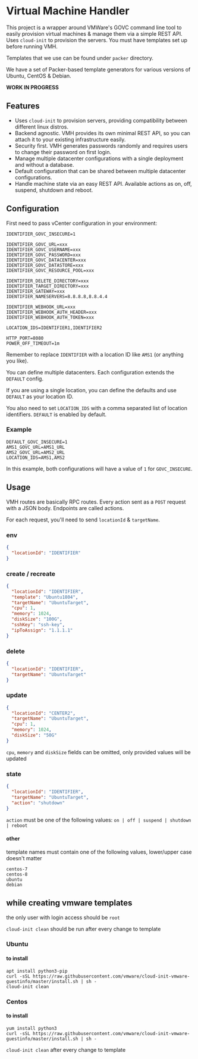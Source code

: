# Virtual Machine Handler

This project is a wrapper around VMWare's GOVC command line tool to easily provision virtual machines & manage them via
a simple REST API. Uses `cloud-init` to provision the servers. You must have templates set up before running VMH.

Templates that we use can be found under `packer` directory.

We have a set of Packer-based template generators for various versions of Ubuntu, CentOS & Debian.

**WORK IN PROGRESS**

## Features

* Uses `cloud-init` to provision servers, providing compatibility between different linux distros.
* Backend agnostic. VMH provides its own minimal REST API, so you can attach it to your existing infrastructure easily.
* Security first. VMH generates passwords randomly and requires users to change their password on first login.
* Manage multiple datacenter configurations with a single deployment and without a database.
* Default configuration that can be shared between multiple datacenter configurations.
* Handle machine state via an easy REST API. Available actions as on, off, suspend, shutdown and reboot.

## Configuration

First need to pass vCenter configuration in your environment:

```shell script
IDENTIFIER_GOVC_INSECURE=1

IDENTIFIER_GOVC_URL=xxx
IDENTIFIER_GOVC_USERNAME=xxx
IDENTIFIER_GOVC_PASSWORD=xxx
IDENTIFIER_GOVC_DATACENTER=xxx
IDENTIFIER_GOVC_DATASTORE=xxx
IDENTIFIER_GOVC_RESOURCE_POOL=xxx

IDENTIFIER_DELETE_DIRECTORY=xxx
IDENTIFIER_TARGET_DIRECTORY=xxx
IDENTIFIER_GATEWAY=xxx
IDENTIFIER_NAMESERVERS=8.8.8.8,8.8.4.4

IDENTIFIER_WEBHOOK_URL=xxx
IDENTIFIER_WEBHOOK_AUTH_HEADER=xxx
IDENTIFIER_WEBHOOK_AUTH_TOKEN=xxx

LOCATION_IDS=IDENTIFIER1,IDENTIFIER2

HTTP_PORT=8080
POWER_OFF_TIMEOUT=1m
```

Remember to replace `IDENTIFIER` with a location ID like `AMS1` (or anything you like).

You can define multiple datacenters.
Each configuration extends the `DEFAULT` config.

If you are using a single location, you can define the defaults and use `DEFAULT` as your location ID.

You also need to set `LOCATION_IDS` with a comma separated list of location identifiers.
`DEFAULT` is enabled by default.

### Example
```shell script
DEFAULT_GOVC_INSECURE=1
AMS1_GOVC_URL=AMS1_URL
AMS2_GOVC_URL=AMS2_URL
LOCATION_IDS=AMS1,AMS2
```

In this example, both configurations will have a value of `1` for `GOVC_INSECURE`.

## Usage

VMH routes are basically RPC routes. Every action sent as a `POST` request with a JSON body. Endpoints are called actions.

For each request, you'll need to send `locationId` & `targetName`.

### env

```json
{
  "locationId": "IDENTIFIER"
}
```

### create / recreate

```json
{
  "locationId": "IDENTIFIER",
  "template": "Ubuntu1804",
  "targetName": "UbuntuTarget",
  "cpu": 1,
  "memory": 1024,
  "diskSize": "100G",
  "sshKey": "ssh-key",
  "ipToAssign": "1.1.1.1"
}
```

### delete

```json
{
  "locationId": "IDENTIFIER",
  "targetName": "UbuntuTarget"
}
```

### update

```json
{
  "locationId": "CENTER2",
  "targetName": "UbuntuTarget",
  "cpu": 1,
  "memory": 1024,
  "diskSize": "50G"
}
```

`cpu`, `memory` and `diskSize` fields can be omitted, only provided values will be updated

### state

```json
{
  "locationId": "IDENTIFIER",
  "targetName": "UbuntuTarget",
  "action": "shutdown"
}
```

`action` must be one of the following values: `on | off | suspend | shutdown | reboot`

#### other

template names must contain one of the following values, lower/upper case doesn't matter

```
centos-7
centos-8
ubuntu
debian
```

## while creating vmware templates

the only user with login access should be `root`

`cloud-init clean` should be run after every change to template

### Ubuntu

#### to install

```
apt install python3-pip
curl -sSL https://raw.githubusercontent.com/vmware/cloud-init-vmware-guestinfo/master/install.sh | sh -
cloud-init clean
```

### Centos

#### to install

```
yum install python3
curl -sSL https://raw.githubusercontent.com/vmware/cloud-init-vmware-guestinfo/master/install.sh | sh -
```

`cloud-init clean` after every change to template
